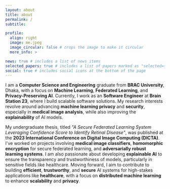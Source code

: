 ```yaml
---
layout: about
title: about
permalink: /
subtitle:

profile:
  align: right
  image: me.jpeg
  image_circular: false # crops the image to make it circular
  more_info: >

news: true # includes a list of news items
selected_papers: true # includes a list of papers marked as "selected={true}"
social: true # includes social icons at the bottom of the page
---
```


I am a **Computer Science and Engineering** graduate from **BRAC University**, Dhaka, with a focus on **Machine Learning**, **Federated Learning**, and **Privacy-Preserving AI**. Currently, I work as an **Software Engineer** at **Brain Station 23**, where I build scalable software solutions. My research interests revolve around advancing **machine learning privacy** and **security**, especially in **medical image analysis**, while also improving the **explainability** of AI models.

My undergraduate thesis, titled *"A Secure Federated Learning System Leveraging Confidence Score to Identify Retinal Disease"*, was published at the **2023 International Conference on Digital Image Computing (DICTA)**. I've worked on projects involving **medical image classifiers**, **homomorphic encryption** for secure federated learning, and **adversarially robust learning systems**. I am also passionate about developing **explainable AI** to ensure the transparency and trustworthiness of models, particularly in sensitive fields like healthcare. Moving forward, I aim to contribute to building **efficient**, **trustworthy**, and **secure** AI systems for high-stakes applications like **healthcare**, with a focus on **distributed machine learning** to enhance **scalability** and **privacy**.